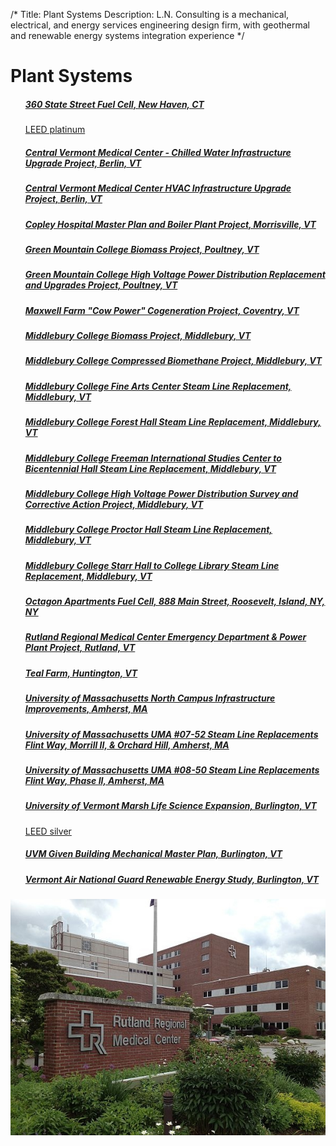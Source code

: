 /*
Title: Plant Systems
Description: L.N. Consulting is a mechanical, electrical, and energy services engineering design firm, with geothermal and renewable energy systems integration experience
*/


# Plant Systems

<div>
	<div class="row">
		<div class="col-md-6" >
			<ul class="list-group">
							<a class="list-group-item" href="/portfolio/360-state-street" >
				<h5 class="list-group-item-heading">360 State Street Fuel Cell, 	    New Haven, CT</h5>
				<p class="list-group-item-text small">LEED platinum</p>
			</a>
			<a class="list-group-item" href="/portfolio/plant-systems/central-vermont-medical-center---chilled-water-infrastructure-upgrade-project" >
				<h5 class="list-group-item-heading">Central Vermont Medical Center - Chilled Water Infrastructure Upgrade Project, 	    Berlin, VT</h5>
				<p class="list-group-item-text small"></p>
			</a>
			<a class="list-group-item" href="/portfolio/plant-systems/central-vermont-medical-center-hvac-infrastructure-upgrade-project" >
				<h5 class="list-group-item-heading">Central Vermont Medical Center HVAC Infrastructure Upgrade Project, 	    Berlin, VT</h5>
				<p class="list-group-item-text small"></p>
			</a>
			<a class="list-group-item" href="/portfolio/plant-systems/copley-hospital-master-plan-and-boiler-plant-project" >
				<h5 class="list-group-item-heading">Copley Hospital Master Plan and Boiler Plant Project, 	    Morrisville, VT</h5>
				<p class="list-group-item-text small"></p>
			</a>
			<a class="list-group-item" href="/portfolio/green-mountain-college-biomass-project" data-img-url="/files/GMC_low_grades_Biomass_plant.jpg" >
				<h5 class="list-group-item-heading">Green Mountain College Biomass Project, 	    Poultney, VT</h5>
				<p class="list-group-item-text small"></p>
			</a>
			<a class="list-group-item" href="/portfolio/plant-systems/green-mountain-college-high-voltage-power-distribution-replacement-and-upgrades-project" >
				<h5 class="list-group-item-heading">Green Mountain College High Voltage Power Distribution Replacement and Upgrades Project, 	    Poultney, VT</h5>
				<p class="list-group-item-text small"></p>
			</a>
			<a class="list-group-item" href="/portfolio/maxwell-farm-cow-power-cogeneration-project-coventry-vt" data-img-url="/files/maxwell-farm.jpg" >
				<h5 class="list-group-item-heading">Maxwell Farm "Cow Power" Cogeneration Project, 	    Coventry, VT</h5>
				<p class="list-group-item-text small"></p>
			</a>
			<a class="list-group-item" href="/portfolio/plant-systems/middlebury-college-biomass-project" >
				<h5 class="list-group-item-heading">Middlebury College Biomass Project, 	    Middlebury, VT</h5>
				<p class="list-group-item-text small"></p>
			</a>
			<a class="list-group-item" href="/portfolio/plant-systems/middlebury-college-compressed-biomethane-project" >
				<h5 class="list-group-item-heading">Middlebury College Compressed Biomethane Project, 	    Middlebury, VT</h5>
				<p class="list-group-item-text small"></p>
			</a>
			<a class="list-group-item" href="/portfolio/plant-systems/middlebury-college-%E2%80%93-fine-arts-center-steam-line-replacement" >
				<h5 class="list-group-item-heading">Middlebury College Fine Arts Center Steam Line Replacement, 	    Middlebury, VT</h5>
				<p class="list-group-item-text small"></p>
			</a>
			<a class="list-group-item" href="/portfolio/plant-systems/middlebury-college-%E2%80%93-forest-hall-steam-line-replacement" >
				<h5 class="list-group-item-heading">Middlebury College Forest Hall Steam Line Replacement, 	    Middlebury, VT</h5>
				<p class="list-group-item-text small"></p>
			</a>
			<a class="list-group-item" href="/portfolio/plant-systems/middlebury-college-%E2%80%93-freeman-international-studies-center-to-bicentennial-hall-steam-line-replacement" >
				<h5 class="list-group-item-heading">Middlebury College Freeman International Studies Center to Bicentennial Hall Steam Line Replacement, 	    Middlebury, VT</h5>
				<p class="list-group-item-text small"></p>
			</a>
			<a class="list-group-item" href="/portfolio/plant-systems/middlebury-college-high-voltage-power-distribution-survey-and-corrective-action-project" >
				<h5 class="list-group-item-heading">Middlebury College High Voltage Power Distribution Survey and Corrective Action Project, 	    Middlebury, VT</h5>
				<p class="list-group-item-text small"></p>
			</a>
			<a class="list-group-item" href="/portfolio/plant-systems/middlebury-college-%E2%80%93-proctor-hall-steam-line-replacement" >
				<h5 class="list-group-item-heading">Middlebury College Proctor Hall Steam Line Replacement, 	    Middlebury, VT</h5>
				<p class="list-group-item-text small"></p>
			</a>
			<a class="list-group-item" href="/portfolio/plant-systems/middlebury-college-%E2%80%93-starr-hall-to-college-library-steam-line-replacement" >
				<h5 class="list-group-item-heading">Middlebury College Starr Hall to College Library Steam Line Replacement, 	    Middlebury, VT</h5>
				<p class="list-group-item-text small"></p>
			</a>
			<a class="list-group-item" href="/portfolio/plant-systems/888-main-street-roosevelt-island-ny-fuel-cell" >
				<h5 class="list-group-item-heading">Octagon Apartments Fuel Cell, 	    888 Main Street, Roosevelt, Island, NY, NY</h5>
				<p class="list-group-item-text small"></p>
			</a>
			<a class="list-group-item" href="/portfolio/plant-systems/rutland-regional-medical-center-emergency-department--power-plant-project" data-img-url="/files/rrmc.jpg" >
				<h5 class="list-group-item-heading">Rutland Regional Medical Center Emergency Department &amp; Power Plant Project, 	    Rutland, VT</h5>
				<p class="list-group-item-text small"></p>
			</a>
			<a class="list-group-item" href="/portfolio/plant-systems/teal-farm" >
				<h5 class="list-group-item-heading">Teal Farm, 	    Huntington, VT</h5>
				<p class="list-group-item-text small"></p>
			</a>
			<a class="list-group-item" href="/portfolio/plant-systems/university-of-massachusetts-north-campus-infrastructure-improvements" >
				<h5 class="list-group-item-heading">University of Massachusetts North Campus Infrastructure Improvements, 	    Amherst, MA</h5>
				<p class="list-group-item-text small"></p>
			</a>
			<a class="list-group-item" href="/portfolio/plant-systems/university-of-massachusetts-uma-07-52-steam-line-replacements-%E2%80%93-flint-way-morrill-ii--orchard-hill" >
				<h5 class="list-group-item-heading">University of Massachusetts UMA #07-52 Steam Line Replacements Flint Way, Morrill II, &amp; Orchard Hill, 	    Amherst, MA</h5>
				<p class="list-group-item-text small"></p>
			</a>
			<a class="list-group-item" href="/portfolio/plant-systems/university-of-massachusetts-uma-08-50-steam-line-replacements-%E2%80%93-flint-way-phase-ii" >
				<h5 class="list-group-item-heading">University of Massachusetts UMA #08-50 Steam Line Replacements Flint Way, Phase II, 	    Amherst, MA</h5>
				<p class="list-group-item-text small"></p>
			</a>
			<a class="list-group-item" href="/portfolio/plant-systems/university-of-vermont-%E2%80%93-marsh-life-science-expansion" >
				<h5 class="list-group-item-heading">University of Vermont Marsh Life Science Expansion, 	    Burlington, VT</h5>
				<p class="list-group-item-text small">
						    LEED silver
				</p>
			</a>
			<a class="list-group-item" href="/portfolio/plant-systems/uvm-given-building-mechanical-master-plan" >
				<h5 class="list-group-item-heading">UVM Given Building Mechanical Master Plan, 	    Burlington, VT</h5>
				<p class="list-group-item-text small"></p>
			</a>
			<a class="list-group-item" href="/portfolio/plant-systems/vermont-air-national-guard-renewable-energy-study" >
				<h5 class="list-group-item-heading">Vermont Air National Guard Renewable Energy Study, 	    Burlington, VT</h5>
				<p class="list-group-item-text small"></p>
			</a>
			</ul>
		</div>
		<div class="col-md-6" >
			<div class="img-scroller" >
				<img id="thumbnail_img" class="img-responsive img-rounded" src="/files/rrmc.jpg" >
			</div>
		</div>
	</div>
</div>
<script>
	$(document).ready(function() {
		$thumbnail = $('#thumbnail_img');
		console.log($thumbnail);
		$('a.list-group-item').hover(function() {
			$this = $(this);
			var data_url = $this.attr('data-img-url');
			if(data_url) {
				console.log(data_url);
				$thumbnail.attr('src', data_url);
			}
		});
		$( window ).scroll(function(event) {
			var scrollY = window.pageYOffset;
			$('.img-scroller.affix').css('top', scrollY+'px');
		});
		$('.img-scroller').affix({
			offset: {
				top: 60
			}
		})
	});
</script>
